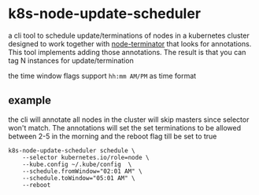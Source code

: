 # k8s-node-update-scheduler

a cli tool to schedule update/terminations of nodes in a kubernetes cluster designed to work together with [node-terminator](https://github.com/mad01/k8s-node-terminator) that looks for annotations. This tool implements adding those annotations. The result is that you can tag N instances for update/termination

the time window flags support `hh:mm AM/PM` as time format

## example

the cli will annotate all nodes in the cluster will skip masters since selector won't match. The annotations will set the set terminations to be allowed between 2-5 in the morning and the reboot flag till be set to true
```
k8s-node-update-scheduler schedule \
    --selector kubernetes.io/role=node \
    --kube.config ~/.kube/config  \
    --schedule.fromWindow="02:01 AM" \
    --schedule.toWindow="05:01 AM" \
    --reboot
```
